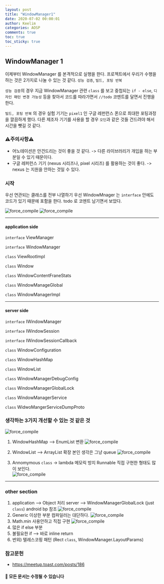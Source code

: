 ```yaml
---
layout: post
title: "WindowManager1"
date: 2020-07-02 00:00:01
author: Keelim
categories: AOSP
comments: true
toc: true
toc_sticky: true
---
```


## WindowManager 1

이제부터 WindowManager 를 본격적으로 실행을 한다.
프로젝트에서 우리가 수행을 하는 것은 2가지로 나눌 수 있는 것 같다.
`성능 검증`, `빌드, 포팅 반복`

`성능 검증`의 경우 지금 WindowManager 관련 `class` 를 보고 중첩되는 `if - else`, `디자인 패턴 변경 가능성`
등을 찾아서 코드를 따라가면서 `//todo` 코멘트를 달면서 진행을 한다.

`빌드, 포팅 반복` 의 경우 실험 기기는 `pixel1` 인 구글 레펀런스 폰으로 최대한 포팅과정을 깔끔하게 했다.
다른 제조자 기기를 사용을 할 경우 `오딘`과 같은 것들 건드려야 해서 시간을 뺏길 것 같다.

### ⚠주의사항⚠

- 어노테이션은 안건드리는 것이 좋을 것 같다. -> 다른 라이브러리가 개입을 하는 부분일 수 있기 때문이다.
- 구글 레퍼런스 기기 (nexus 시리즈나, pixel 시리즈) 를 활용하는 것이 좋다. -> nexus 는 지원을 안하는 것일 수 있다.

### 시작

우선 연관되는 클래스를 전부 나열하기
우선 WindowMnager 는 `interface` 안에도 코드가 있기 때문에 포함을 한다.
todo 로 코멘트 남기면서 보았다.

![force_compile](https://github.com/keelim/AOSP/blob/master/docs/assets/todo0.png?raw=true)
![force_compile](https://github.com/keelim/AOSP/blob/master/docs/assets/todo1.png?raw=true)

---

#### application side

`interface` ViewManager

`interface` WindowManager

`class` ViewRootImpl

`class` Window

`class` WindowContentFraneStats

`class` WindowManageGlobal

`class` WindowManagerImpl

---

#### server side

`interface` IWindowManager

`interface` IWindowSession

`interface` IWindowSessionCallback

`class` WindowConfiguration

`class` WindowHashMap

`class` WindowList

`class` WindowManagerDebugConfig

`class` WindowManagerGlobalLock

`class` WindowManagerService

`class` WidwoMangerServiceDumpProto

### 생각하는 3가지 개선할 수 있는 것 같은 것

![force_compile](https://github.com/keelim/AOSP/blob/master/docs/assets/todo2.png?raw=true)

1. WindowHashMap --> EnumList 변환
![force_compile](https://github.com/keelim/AOSP/blob/master/docs/assets/todo_best1.png?raw=true)

2. WindowList --> ArrayList 확장 본인 생각은 그냥 queue
![force_compile](https://github.com/keelim/AOSP/blob/master/docs/assets/todo_best2.png?raw=true)

3. Annomymous `class` -> lambda 메모릭 방지 Runnable 직접 구현한 형태도 많이 보인다.  
![force_compile](https://github.com/keelim/AOSP/blob/master/docs/assets/todo_best3.png?raw=true)

---

### other section

1. application --> Object 처리
   server --> WindowManagerGlobalLock (just `class`) android bp 참조
![force_compile](https://github.com/keelim/AOSP/blob/master/docs/assets/todo_sub1.png?raw=true)
2. Generic 이상한 부분 컴파일러는 대단하다.
![force_compile](https://github.com/keelim/AOSP/blob/master/docs/assets/todo_sub2.png?raw=true)
3. Math.min 사용안하고 직접 구현
![force_compile](https://github.com/keelim/AOSP/blob/master/docs/assets/todo_sub3.png?raw=true)
4. 많은 if else 부분
5. 불필요한 if --> 바로 inline return
6. 번외) 텔레스코핑 패턴 (Rect `class`, WindowManager.LayoutParams)

### 참고문헌

- <https://meetup.toast.com/posts/186>

#### 🧶 모든 문서는 수정될 수 있습니다
